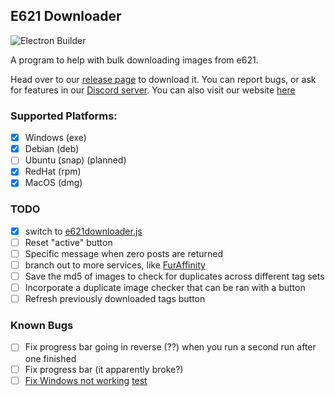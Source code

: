 ## E621 Downloader
![Electron Builder](https://github.com/FurryBotCo/E621Downloader/workflows/Electron%20Builder/badge.svg)

A program to help with bulk downloading images from e621.

Head over to our [release page](https://github.com/FurryBotCo/E621Downloader/releases) to download it. You can report bugs, or ask for features in our [Discord server](https://discord.gg/gMK89SWjHm). You can also visit our website [here](https://e621downloader.furrybot.co)

### Supported Platforms:  
- [x] Windows (exe)
- [x] Debian (deb)
- [ ] Ubuntu (snap) (planned)
- [x] RedHat (rpm)
- [x] MacOS (dmg)

### TODO
- [x] switch to [e621downloader.js](https://npm.im/e621downloader.js)
- [ ] Reset "active" button
- [ ] Specific message when zero posts are returned
- [ ] branch out to more services, like [FurAffinity](https://furaffinity.net)
- [ ] Save the md5 of images to check for duplicates across different tag sets
- [ ] Incorporate a duplicate image checker that can be ran with a button
- [ ] Refresh previously downloaded tags button

### Known Bugs
- [ ] Fix progress bar going in reverse (??) when you run a second run after one finished
- [ ] Fix progress bar (it apparently broke?)
- [ ] [Fix Windows not working](https://github.com/FurryBotCo/E621Downloader/issues/3) [test](#3)
